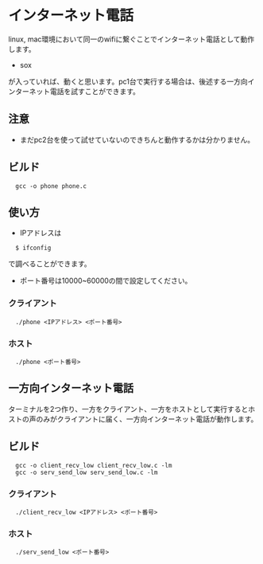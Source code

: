 # インターネット電話
linux, mac環境において同一のwifiに繋ぐことでインターネット電話として動作します。
- sox

が入っていれば、動くと思います。pc1台で実行する場合は、後述する一方向インターネット電話を試すことができます。
## 注意
- まだpc2台を使って試せていないのできちんと動作するかは分かりません。
## ビルド
```
  gcc -o phone phone.c 
```
## 使い方
- IPアドレスは
```
  $ ifconfig
```
で調べることができます。
- ポート番号は10000~60000の間で設定してください。


### クライアント
```
  ./phone <IPアドレス> <ポート番号>
```
### ホスト
```
  ./phone <ポート番号>
```


## 一方向インターネット電話
ターミナルを2つ作り、一方をクライアント、一方をホストとして実行するとホストの声のみがクライアントに届く、一方向インターネット電話が動作します。
## ビルド
```
  gcc -o client_recv_low client_recv_low.c -lm
  gcc -o serv_send_low serv_send_low.c -lm
```
### クライアント
```
  ./client_recv_low <IPアドレス> <ポート番号> 
```
### ホスト
```
  ./serv_send_low <ポート番号>
```
